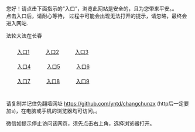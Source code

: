 您好！请点击下面指示的“入口”，浏览此网站是安全的，且为您带来平安。。 <br/>
点击入口后，请耐心等待， 过程中可能会出现无法打开的提示，请忽略，最终会进入网站. </br>

法轮大法在长春<br/>
<div style="padding:10px"><a style="margin:20px" target="_blank" href="https://djkl6xf85n3dc.cloudfront.net/2Qpsp?wrmetbu" id="ccLink1" rel="nofollow">入口1</a> <a target="_blank" style="margin:20px" href="https://d2wq8rr2uvhx4n.cloudfront.net/2Qpsp?ifuxqgq" id="ccLink2" rel="nofollow">入口2</a> <a style="margin:20px" target="_blank" href="https://d152sdwp48s8nc.cloudfront.net/2Qpsp?rpmowsig" id="ccLink3" rel="nofollow">入口3</a></div>

<div style="padding:10px" ><a style="margin:20px" target="_blank" href="https://djkl6xf85n3dc.cloudfront.net/2Qpsp?wrmetbu" id="ccLink4" rel="nofollow">入口4</a> <a style="margin:20px" href="https://d2wq8rr2uvhx4n.cloudfront.net/2Qpsp?ifuxqgq" target="_blank" id="ccLink5" rel="nofollow">入口5</a> <a style="margin:20px" href="https://d152sdwp48s8nc.cloudfront.net/2Qpsp?rpmowsig" target="_blank" id="ccLink6" rel="nofollow">入口6</a></div>

<div style="padding:10px"><a style="margin:20px" target="_blank" href="https://djkl6xf85n3dc.cloudfront.net/2Qpsp?wrmetbu" id="ccLink7" rel="nofollow">入口7</a> <a style="margin:20px" href="https://d2wq8rr2uvhx4n.cloudfront.net/2Qpsp?ifuxqgq" target="_blank" id="ccLink8" rel="nofollow">入口8</a> <a style="margin:20px" target="_blank" href="https://d152sdwp48s8nc.cloudfront.net/2Qpsp?rpmowsig" id="ccLink9" rel="nofollow">入口9</a></div>

<br/>



请复制并记住免翻墙网址 https://github.com/yntd/changchunzx (http后一定要加s)，在电脑或手机的浏览器均可访问。。<br/>

微信如提示停止访问该网页，须先点击右上角，选择浏览器打开。
